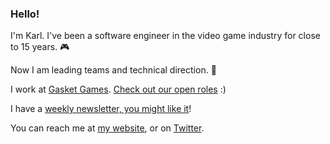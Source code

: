 ### Hello!

I'm Karl. I've been a software engineer in the video game industry for close to 15 years. 🎮 

Now I am leading teams and technical direction. 🔭

I work at [Gasket Games](https://www.gasketgames.com). [Check out our open roles](https://gasketgames.bamboohr.com/jobs/) :)

I have a [weekly newsletter, you might like it](https://newsletter.karlschmidt.net)!

You can reach me at [my website](https://www.karlschmidt.net), or on [Twitter](https://twitter.com/kschmidtdev).

<!--
**kschmidtdev/kschmidtdev** is a ✨ _special_ ✨ repository because its `README.md` (this file) appears on your GitHub profile.

Here are some ideas to get you started:

- 🔭 I’m currently working on ...
- 🌱 I’m currently learning ...
- 👯 I’m looking to collaborate on ...
- 🤔 I’m looking for help with ...
- 💬 Ask me about ...
- 📫 How to reach me: ...
- 😄 Pronouns: ...
- ⚡ Fun fact: ...
-->
